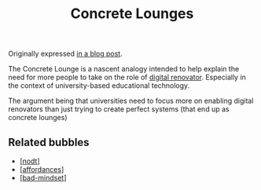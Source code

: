 ﻿---
backlinks:
- title: Three obstacles to getting started with programming
  url: /memex/sense/nodt/three-obstacles-to-getting-started-with-programming.html
title: Concrete Lounges
---
Originally expressed [in a blog post](https://djon.es/blog/2014/12/18/concrete-lounge/).

The Concrete Lounge is a nascent analogy intended to help explain the need for more people to take on the role of [digital renovator](https://djon.es/blog/2015/09/10/what-type-of-digital-knowledge-does-a-teacher-need/). Especially in the context of university-based educational technology.

The argument being that universities need to focus more on enabling digital renovators than just trying to create perfect systems (that end up as concrete lounges)

## Related bubbles

- [[nodt]]
- [[affordances]]
- [[bad-mindset]]

[//begin]: # "Autogenerated link references for markdown compatibility"
[nodt]: nodt "Nature of Digital Technology"
[affordances]: ../Affordances/affordances "Affordances"
[bad-mindset]: ../CASA/bad-mindset "The BAD (Bricolage, Affordances, Distribution) mindset"
[//end]: # "Autogenerated link references"